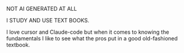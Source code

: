 NOT AI GENERATED AT ALL

I STUDY AND USE TEXT BOOKS.

I love cursor and Claude-code but when it comes to knowing the fundamentals I like to see what the pros put in a good old-fashioned textbook.